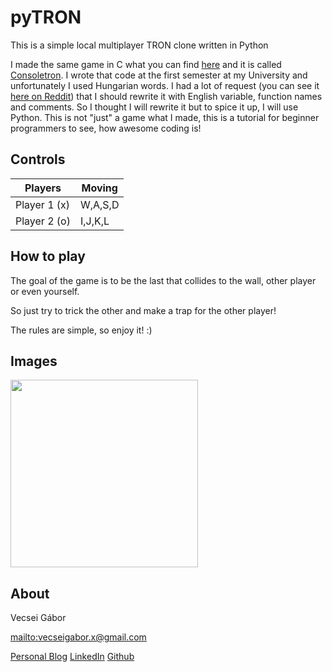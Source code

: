 # pyTRON

This is a simple local multiplayer TRON clone written in Python

I made the same game in C what you can find [here][4] and it is called [Consoletron][4]. I wrote that code at the first semester at my University and unfortunately I used Hungarian words. I had a lot of request (you can see it [here on Reddit][5]) that I should rewrite it with English variable, function names and comments. So I thought I will rewrite it but to spice it up, I will use Python. This is not "just" a game what I made, this is a tutorial for beginner programmers to see, how awesome coding is!

## Controls

| Players     | Moving  |
|-------------|---------|
| Player 1 (x)| W,A,S,D |
| Player 2 (o)| I,J,K,L |

## How to play

The goal of the game is to be the last that collides to the wall, other player or even yourself.

So just try to trick the other and make a trap for the other player!

The rules are simple, so enjoy it! :)

## Images

<img  height=300 src="" />

## About

Vecsei Gábor

<mailto:vecseigabor.x@gmail.com>

[Personal Blog][1]
[LinkedIn][2]
[Github][3]


[1]: http://gaborvecsei.wordpress.com
[2]: www.linkedin.com/in/vecsei-gabor
[3]: https://github.com/gaborvecsei
[4]: https://github.com/gaborvecsei/ConsoleTRON
[5]: https://www.reddit.com/r/gamedev/comments/4oukiw/local_multiplayer_retro_tron_clone_on_the_console/